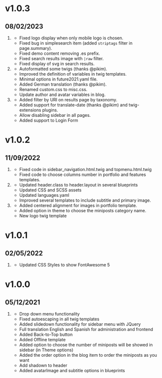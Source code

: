 # v1.0.3
## 08/02/2023

1.  [](#bugfix)
    * Fixed logo display when only mobile logo is chosen.
    * Fixed bug in simplesearch item (added `striptags` filter in page.summary).
    * Fixed demo content removing .es prefix.
    * Fixed search results image with `|raw` filter.
    * Fixed display of svg in search results.
2.  [](#improved)
    * Autoformatted some twigs (thanks @pikim).
    * Improved the definition of variables in twig templates.
    * Minimal options in future2021.yaml file.
    * Added German translation (thanks @pikim).
    * Renamed custom.css to misc.css.
    * Update author and avatar variables in blog.
3.  [](#new)
    * Added filter by URI on results page by taxonomy.
    * Added support for translate-date (thanks @pikim) and twig-extensions plugins.
    * Allow disabling sidebar in all pages.
    * Added support to Login Form
# v1.0.2
## 11/09/2022

1.  [](#bugfix)
    * Fixed code in sidebar_navigation.html.twig and topmenu.html.twig
    * Fixed code to choose columns number in portfolio and features templates.
2.  [](#improved)
    * Updated header.class to header.layout in several blueprints
    * Updated CSS and SCSS assets
    * Updated languages.yaml
    * Improved several templates to include subtitle and primary image.
3.  [](#new)
    * Added centered alignment for images in portfolio template.
    * Added option in theme to choose the miniposts category name.
    * New logo twig template
# v1.0.1
## 02/05/2022

1.  [](#bugfix)
    * Updated CSS Styles to show FontAwesome 5

# v1.0.0
## 05/12/2021

1.  [](#new)
    * Drop down menu functionality
    * Fixed autoescaping in all twig templates
    * Added slidedown functionality for sidebar menu with JQuery
    * Full translation English and Spanish for administration and frontend
    * Added Back-to-Top button
    * Added Offline template
    * Added option to choose the number of miniposts will be showed in sidebar (in Theme options)
    * Added the order option in the blog item to order the miniposts as you want
    * Add shadown to header
    * Added avatarImage and subtitle options in blueprints
